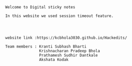     Welcome to Digital sticky notes
    
    In this website we used session timeout feature.
    
    
    
    
    website link :https://kcbhola3030.github.io/Hackedits/
    
    Team members : Kranti Subhash Bharti
                   Krishnacharan Pradeep Bhola
                   Prathamesh Sudhir Dantkale
                   Akshata Kodak
    
  
